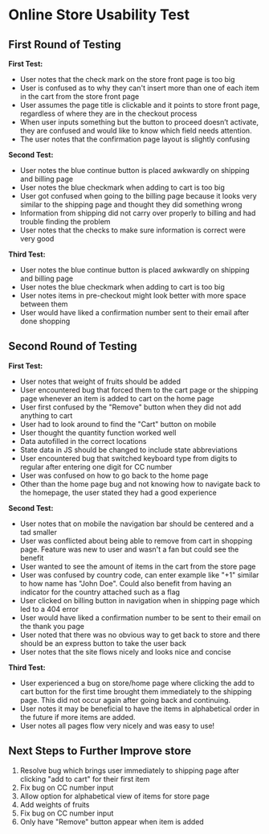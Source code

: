 # Online Store Usability Test

## First Round of Testing

**First Test:**
- User notes that the check mark on the store front page is too big
- User is confused as to why they can't insert more than one of each item in the cart from the store front page
- User assumes the page title is clickable and it points to store front page, regardless of where they are in the checkout process
- When user inputs something but the button to proceed doesn’t activate, they are confused and would like to know which field needs attention.
- The user notes that the confirmation page layout is slightly confusing

**Second Test:**
- User notes the blue continue button is placed awkwardly on shipping and billing page
- User notes the blue checkmark when adding to cart is too big
- User got confused when going to the billing page because it looks very similar to the shipping page and thought they did something wrong
- Information from shipping did not carry over properly to billing and had trouble finding the problem
- User notes that the checks to make sure information is correct were very good

**Third Test:**
- User notes the blue continue button is placed awkwardly on shipping and billing page
- User notes the blue checkmark when adding to cart is too big
- User notes items in pre-checkout might look better with more space between them
- User would have liked a confirmation number sent to their email after done shopping

## Second Round of Testing

**First Test:**
- User notes that weight of fruits should be added
- User encountered bug that forced them to the cart page or the shipping page whenever an item is added to cart on the home page
- User first confused by the "Remove" button when they did not add anything to cart
- User had to look around to find the "Cart" button on mobile
- User thought the quantity function worked well
- Data autofilled in the correct locations
- State data in JS should be changed to include state abbreviations
- User encountered bug that switched keyboard type from digits to regular after entering one digit for CC number
- User was confused on how to go back to the home page
- Other than the home page bug and not knowing how to navigate back to the homepage, the user stated they had a good experience

**Second Test:**
- User notes that on mobile the navigation bar should be centered and a tad smaller
- User was conflicted about being able to remove from cart in shopping page. Feature was new to user and wasn't a fan but could see the benefit
- User wanted to see the amount of items in the cart from the store page
- User was confused by country code, can enter example like "+1" similar to how name has "John Doe". Could also benefit from having an indicator for the country attached such as a flag
- User clicked on billing button in navigation when in shipping page which led to a 404 error
- User would have liked a confirmation number to be sent to their email on the thank you page
- User noted that there was no obvious way to get back to store and there should be an express button to take the user back
- User notes that the site flows nicely and looks nice and concise


**Third Test:**
- User experienced a bug on store/home page where clicking the add to cart button for the first time brought them immediately to the shipping page. This did not occur again after going back and continuing.
- User notes it may be beneficial to have the items in alphabetical order in the future if more items are added.
- User notes all pages flow very nicely and was easy to use!

## Next Steps to Further Improve store

1. Resolve bug which brings user immediately to shipping page after clicking "add to cart" for their first item
2. Fix bug on CC number input
3. Allow option for alphabetical view of items for store page
4. Add weights of fruits
5. Fix bug on CC number input
6. Only have "Remove" button appear when item is added
